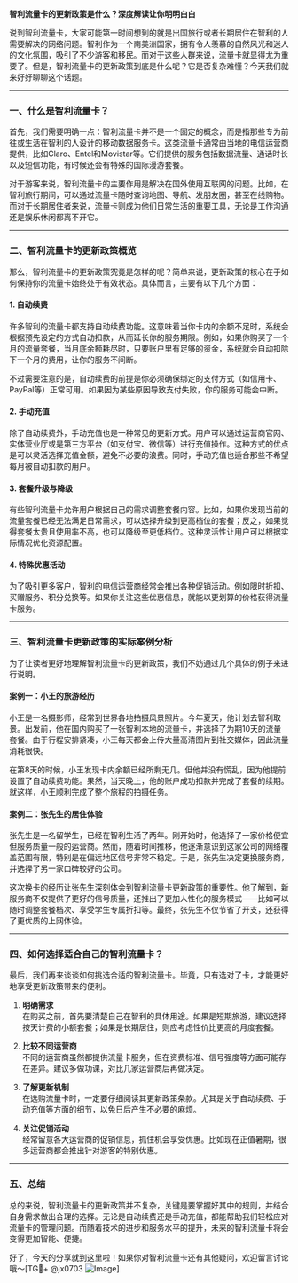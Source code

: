 **智利流量卡的更新政策是什么？深度解读让你明明白白**

说到智利流量卡，大家可能第一时间想到的就是出国旅行或者长期居住在智利的人需要解决的网络问题。智利作为一个南美洲国家，拥有令人羡慕的自然风光和迷人的文化氛围，吸引了不少游客和移民。而对于这些人群来说，流量卡就显得尤为重要了。但是，智利流量卡的更新政策到底是什么呢？它是否复杂难懂？今天我们就来好好聊聊这个话题。

---

### **一、什么是智利流量卡？**

首先，我们需要明确一点：智利流量卡并不是一个固定的概念，而是指那些专为前往或生活在智利的人设计的移动数据服务卡。这类流量卡通常由当地的电信运营商提供，比如Claro、Entel和Movistar等。它们提供的服务包括数据流量、通话时长以及短信功能，有时候还会有特殊的国际漫游套餐。

对于游客来说，智利流量卡的主要作用是解决在国外使用互联网的问题。比如，在智利旅行期间，可以通过流量卡随时查询地图、导航、发朋友圈，甚至在线购物。而对于长期居住者来说，流量卡则成为他们日常生活的重要工具，无论是工作沟通还是娱乐休闲都离不开它。

---

### **二、智利流量卡的更新政策概览**

那么，智利流量卡的更新政策究竟是怎样的呢？简单来说，更新政策的核心在于如何保持你的流量卡始终处于有效状态。具体而言，主要有以下几个方面：

#### 1. **自动续费**
许多智利的流量卡都支持自动续费功能。这意味着当你卡内的余额不足时，系统会根据预先设定的方式自动扣款，从而延长你的服务期限。例如，如果你购买了一个月的流量套餐，当月底余额耗尽时，只要账户里有足够的资金，系统就会自动扣除下一个月的费用，让你的服务不间断。

不过需要注意的是，自动续费的前提是你必须确保绑定的支付方式（如信用卡、PayPal等）正常可用。如果因为某些原因导致支付失败，你的服务可能会中断。

#### 2. **手动充值**
除了自动续费外，手动充值也是一种常见的更新方式。用户可以通过运营商官网、实体营业厅或是第三方平台（如支付宝、微信等）进行充值操作。这种方式的优点是可以灵活选择充值金额，避免不必要的浪费。同时，手动充值也适合那些不希望每月被自动扣款的用户。

#### 3. **套餐升级与降级**
有些智利流量卡允许用户根据自己的需求调整套餐内容。比如，如果你发现当前的流量套餐已经无法满足日常需求，可以选择升级到更高档位的套餐；反之，如果觉得套餐太贵且使用率不高，也可以降级至更低档位。这种灵活性让用户可以根据实际情况优化资源配置。

#### 4. **特殊优惠活动**
为了吸引更多客户，智利的电信运营商经常会推出各种促销活动。例如限时折扣、买赠服务、积分兑换等。如果你关注这些优惠信息，就能以更划算的价格获得流量卡服务。

---

### **三、智利流量卡更新政策的实际案例分析**

为了让读者更好地理解智利流量卡的更新政策，我们不妨通过几个具体的例子来进行说明。

#### 案例一：小王的旅游经历
小王是一名摄影师，经常到世界各地拍摄风景照片。今年夏天，他计划去智利取景。出发前，他在国内购买了一张智利本地的流量卡，并选择了为期10天的流量套餐。由于行程安排紧凑，小王每天都会上传大量高清图片到社交媒体，因此流量消耗很快。

在第8天的时候，小王发现卡内余额已经所剩无几。但他并没有慌乱，因为他提前设置了自动续费功能。果然，当天晚上，他的账户成功扣款并完成了套餐的续期。就这样，小王顺利完成了整个旅程的拍摄任务。

#### 案例二：张先生的居住体验
张先生是一名留学生，已经在智利生活了两年。刚开始时，他选择了一家价格便宜但服务质量一般的运营商。然而，随着时间推移，他逐渐意识到这家公司的网络覆盖范围有限，特别是在偏远地区信号非常不稳定。于是，张先生决定更换服务商，并选择了另一家口碑较好的公司。

这次换卡的经历让张先生深刻体会到智利流量卡更新政策的重要性。他了解到，新服务商不仅提供了更好的信号质量，还推出了更加人性化的服务模式——比如可以随时调整套餐档次、享受学生专属折扣等。最终，张先生不仅节省了开支，还获得了更优质的上网体验。

---

### **四、如何选择适合自己的智利流量卡？**

最后，我们再来谈谈如何挑选合适的智利流量卡。毕竟，只有选对了卡，才能更好地享受更新政策带来的便利。

1. **明确需求**  
   在购买之前，首先要清楚自己在智利的具体用途。如果是短期旅游，建议选择按天计费的小额套餐；如果是长期居住，则应考虑性价比更高的月度套餐。

2. **比较不同运营商**  
   不同的运营商虽然都提供流量卡服务，但在资费标准、信号强度等方面可能存在差异。建议多做功课，对比几家运营商后再做决定。

3. **了解更新机制**  
   在选购流量卡时，一定要仔细阅读其更新政策条款。尤其是关于自动续费、手动充值等方面的细节，以免日后产生不必要的麻烦。

4. **关注促销活动**  
   经常留意各大运营商的促销信息，抓住机会享受优惠。比如现在正值暑期，很多运营商都会推出针对游客的特别优惠。

---

### **五、总结**

总的来说，智利流量卡的更新政策并不复杂，关键是要掌握好其中的规则，并结合自身需求做出合理的选择。无论是自动续费还是手动充值，都能帮助我们轻松应对流量卡的管理问题。而随着技术的进步和服务水平的提升，未来的智利流量卡将会变得更加智能、便捷。

好了，今天的分享就到这里啦！如果你对智利流量卡还有其他疑问，欢迎留言讨论哦～[TG💪+ @jx0703 ![Image](https://github.com/user-attachments/assets/dbca1d08-cadb-493c-b0ec-ad6f7a83f270)]